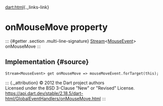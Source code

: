 [dart:html](../../dart-html/dart-html-library){._links-link}

onMouseMove property
====================

::: {#getter .section .multi-line-signature}
[Stream](../../dart-async/stream-class)\<[MouseEvent](../mouseevent-class)\>
onMouseMove
:::

Implementation {#source}
--------------

``` {.language-dart data-language="dart"}
Stream<MouseEvent> get onMouseMove => mouseMoveEvent.forTarget(this);
```

::: {._attribution}
© 2012 the Dart project authors\
Licensed under the BSD 3-Clause \"New\" or \"Revised\" License.\
<https://api.dart.dev/stable/2.18.5/dart-html/GlobalEventHandlers/onMouseMove.html>
:::
